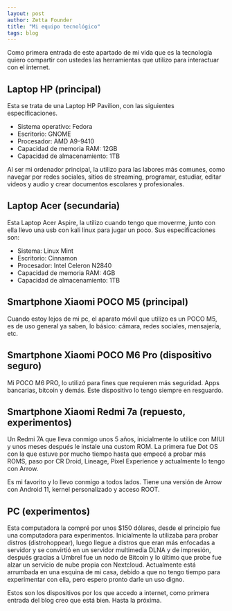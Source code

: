 ```yaml
---
layout: post
author: Zetta Founder
title: "Mi equipo tecnológico"
tags: blog
---
```


Como primera entrada de este apartado de mi vida que es la tecnología quiero compartir con ustedes las herramientas que utilizo para interactuar con el internet.

## Laptop HP (principal)

Esta se trata de una Laptop HP Pavilion, con las siguientes especificaciones.

- Sistema operativo: Fedora
- Escritorio: GNOME
- Procesador: AMD A9-9410
- Capacidad de memoria RAM: 12GB
- Capacidad de almacenamiento: 1TB

Al ser mi ordenador principal, la utilizo para las labores más comunes, como navegar por redes sociales, sitios de streaming, programar, estudiar, editar videos y audio y crear documentos escolares y profesionales.

## Laptop Acer (secundaria)

Esta Laptop Acer Aspire, la utilizo cuando tengo que moverme, junto con ella llevo una usb con kali linux para jugar un poco. Sus especificaciones son:

- Sistema: Linux Mint
- Escritorio: Cinnamon
- Procesador: Intel Celeron N2840
- Capacidad de memoria RAM: 4GB
- Capacidad de almacenamiento: 1TB

## Smartphone Xiaomi POCO M5 (principal)

Cuando estoy lejos de mi pc, el aparato móvil que utilizo es un POCO M5, es de uso general ya saben, lo básico: cámara, redes sociales, mensajería, etc.

## Smartphone Xiaomi POCO M6 Pro (dispositivo seguro)

Mi POCO M6 PRO, lo utilizó para fines que requieren más seguridad. Apps bancarias, bitcoin y demás. Este dispositivo lo tengo siempre en resguardo.

## Smartphone Xiaomi Redmi 7a (repuesto, experimentos)

Un Redmi 7A que lleva conmigo unos 5 años, inicialmente lo utilice con MIUI y unos meses después le instale una custom ROM. La primera fue Dot OS con la que estuve por mucho tiempo hasta que empecé a probar más ROMS, paso por CR Droid, Lineage, Pixel Experience y actualmente lo tengo con Arrow.

Es mi favorito y lo llevo conmigo a todos lados. Tiene una versión de Arrow con Android 11, kernel personalizado y acceso ROOT.

## PC (experimentos)

Esta computadora la compré por unos $150 dólares, desde el principio fue una computadora para experimentos. Inicialmente la utilizaba para probar distros (distrohoppear), luego llegue a distros que eran más enfocadas a servidor y se convirtió en un servidor multimedia DLNA y de impresión, después gracias a Umbrel fue un nodo de Bitcoin y lo último que probe fue alzar un servicio de nube propia con Nextcloud. Actualmente está arrumbada en una esquina de mi casa, debido a que no tengo tiempo para experimentar con ella, pero espero pronto darle un uso digno.

Estos son los dispositivos por los que accedo a internet, como primera entrada del blog creo que está bien. Hasta la próxima.